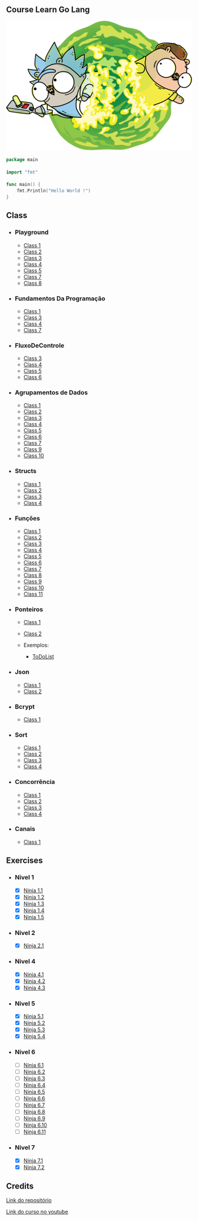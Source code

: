 ## Course Learn Go Lang

![Capa](_Assets/capa.png)


```go
package main

import "fmt"

func main() {
	fmt.Println("Hello World !")
}
```
## Class   

* ### Playground
  - [Class 1](Playground/01-aula.go)
  - [Class 2](Playground/02-aula.go)
  - [Class 3](Playground/03-aula.go)
  - [Class 4](Playground/04-aula.go)
  - [Class 5](Playground/05-aula.go)
  - [Class 7](Playground/07-aula.go)
  - [Class 8](Playground/08-aula.go)
* ### Fundamentos Da Programação
  - [Class 1](FundamentosdaProgramação/01-aula.go)
  - [Class 3](FundamentosdaProgramação/03-aula.go)
  - [Class 4](FundamentosdaProgramação/04-aula.go)
  - [Class 7](FundamentosdaProgramação/07-aula.go)
* ### FluxoDeControle
  - [Class 3](FluxoDeControle/03-aula.go)
  - [Class 4](FluxoDeControle/04-aula.go)
  - [Class 5](FluxoDeControle/05-aula.go)
  - [Class 6](FluxoDeControle/06-aula.go)
* ### Agrupamentos de Dados
  - [Class 1](AgrupamentosDeDados/01-aula.go)
  - [Class 2](AgrupamentosDeDados/02-aula.go)
  - [Class 3](AgrupamentosDeDados/03-aula.go)
  - [Class 4](AgrupamentosDeDados/04-aula.go)
  - [Class 5](AgrupamentosDeDados/05-aula.go)
  - [Class 6](AgrupamentosDeDados/06-aula.go)
  - [Class 7](AgrupamentosDeDados/07-aula.go)
  - [Class 9](AgrupamentosDeDados/09-aula.go)
  - [Class 10](AgrupamentosDeDados/10-aula.go)
* ### Structs
  - [Class 1](Structs/01-aula.go)
  - [Class 2](Structs/02-aula.go)
  - [Class 3](Structs/03-aula.go)
  - [Class 4](Structs/04-aula.go)

* ### Funções
  - [Class 1](Funções/01-aula.go)
  - [Class 2](Funções/02-aula.go)
  - [Class 3](Funções/03-aula.go)
  - [Class 4](Funções/04-aula.go)
  - [Class 5](Funções/05-aula.go)
  - [Class 6](Funções/06-aula.go)
  - [Class 7](Funções/07-aula.go)
  - [Class 8](Funções/08-aula.go)
  - [Class 9](Funções/09-aula.go)
  - [Class 10](Funções/10-aula.go)
  - [Class 11](Funções/11-aula.go)

* ### Ponteiros
  - [Class 1](Ponteiro/01-aula.go)
  - [Class 2](Ponteiro/02-aula.go)

  - Exemplos:
    - [ToDoList](Ponteiro/ToDoList/to_do_list.go)
* ### Json
  - [Class 1](Json/01-aula.go)
  - [Class 2](Json/02-aula.go)

* ### Bcrypt
  - [Class 1](bcrypt/01-aula.go)

* ### Sort
  - [Class 1](Sort/01-aula.go)
  - [Class 2](Sort/02-aula.go)
  - [Class 3](Sort/03-aula.go)
  - [Class 4](Sort/04-aula.go)

* ### Concorrência
  - [Class 1](Concorrência/01-aula.go)
  - [Class 2](Concorrência/02-aula.go)
  - [Class 3](Concorrência/03-aula.go)
  - [Class 4](Concorrência/04-aula.go)

* ### Canais
  - [Class 1](Canais/01-aula.go)

## Exercises  
* ### Nivel 1
  - [X] [Ninja 1.1](Exercícios/01-Nivel/01-exercicio.go) 
  - [X] [Ninja 1.2](Exercícios/01-Nivel/02-exercicio.go) 
  - [X] [Ninja 1.3](Exercícios/01-Nivel/03-exercicio.go) 
  - [X] [Ninja 1.4](Exercícios/01-Nivel/04-exercicio.go) 
  - [X] [Ninja 1.5](Exercícios/01-Nivel/05-exercicio.go) 
* ### Nivel 2
  - [X] [Ninja 2.1](Exercícios/02-Nivel/01-exercicio.go) 
* ### Nivel 4
  - [X] [Ninja 4.1](Exercícios/04-Nivel/01-exercicio.go) 
  - [X] [Ninja 4.2](Exercícios/04-Nivel/02-exercicio.go) 
  - [X] [Ninja 4.3](Exercícios/04-Nivel/03-exercicio.go) 

* ### Nivel 5
  - [X] [Ninja 5.1](Exercícios/05-Nivel/01-exercicio.go) 
  - [X] [Ninja 5.2](Exercícios/05-Nivel/02-exercicio.go) 
  - [X] [Ninja 5.3](Exercícios/05-Nivel/03-exercicio.go) 
  - [X] [Ninja 5.4](Exercícios/05-Nivel/04-exercicio.go) 
* ### Nivel 6
  - [ ] [Ninja 6.1](Exercícios/06-Nivel/01-exercicio.go) 
  - [ ] [Ninja 6.2](Exercícios/06-Nivel/02-exercicio.go) 
  - [ ] [Ninja 6.3](Exercícios/06-Nivel/03-exercicio.go) 
  - [ ] [Ninja 6.4](Exercícios/06-Nivel/04-exercicio.go) 
  - [ ] [Ninja 6.5](Exercícios/06-Nivel/06-exercicio.go) 
  - [ ] [Ninja 6.6](Exercícios/06-Nivel/06-exercicio.go) 
  - [ ] [Ninja 6.7](Exercícios/06-Nivel/07-exercicio.go) 
  - [ ] [Ninja 6.8](Exercícios/06-Nivel/08-exercicio.go) 
  - [ ] [Ninja 6.9](Exercícios/06-Nivel/09-exercicio.go) 
  - [ ] [Ninja 6.10](Exercícios/06-Nivel/10-exercicio.go) 
  - [ ] [Ninja 6.11](Exercícios/06-Nivel/11-exercicio.go) 

* ### Nivel 7
  - [X] [Ninja 7.1](Exercícios/07-Nivel/01-exercicio.go) 
  - [X] [Ninja 7.2](Exercícios/07-Nivel/02-exercicio.go) 

## Credits
[Link do repositório](https://github.com/ellenkorbes/aprendago)

[Link do curso no youtube](https://www.youtube.com/playlist?list=PLCKpcjBB_VlBsxJ9IseNxFllf-UFEXOdg) 
